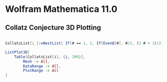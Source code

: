 
# Wolfram Mathematica 11.0
## Collatz Conjecture 3D Plotting
```Mathematica

CollatzList[i_]:=NestList[ If[# == 1, 1, If[EvenQ[#], #/2, (3 # + 1)/2]] &, i, 100] (*This is a list for plotting.*)

ListPlot3D[
    Table[CollatzList[i], {i, 200}],
        Mesh -> All,
        DataRange -> All,
        PlotRange -> All
]
```
